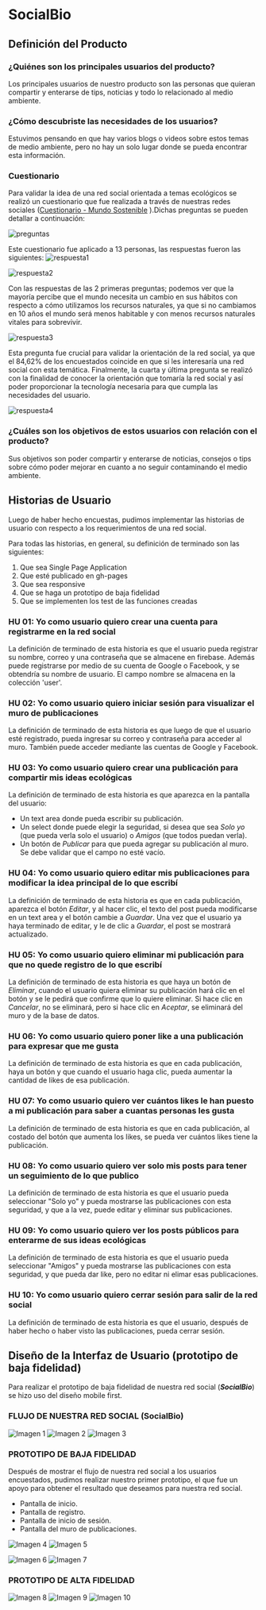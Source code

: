 # SocialBio

## Definición del Producto

### ¿Quiénes son los principales usuarios del producto?

Los principales usuarios de nuestro producto son las personas que quieran compartir y enterarse de tips, noticias y todo lo relacionado al medio ambiente.


### ¿Cómo descubriste las necesidades de los usuarios?

Estuvimos pensando en que hay varios blogs o videos sobre estos temas de medio ambiente, pero no hay un solo lugar donde se pueda encontrar esta información.


### Cuestionario

Para validar la idea de una red social orientada a temas ecológicos se realizó un cuestionario que fue realizada a través de nuestras redes sociales ([Cuestionario - Mundo Sostenible](https://docs.google.com/forms/d/e/1FAIpQLSfGQV2V06Zvy5a_yKTEeNvjdmB4jQZYylMM_Ft7_oEQxr6lcQ/viewform?usp=sf_link) ).Dichas preguntas se pueden detallar a continuación:

 ![preguntas](https://i.ibb.co/Lpw3s2q/1.png)

 Este cuestionario fue aplicado a 13 personas, las respuestas fueron las siguientes:
 ![respuesta1](https://i.ibb.co/Ws9jhFr/2.png)

 ![respuesta2](https://i.ibb.co/z280qcX/3.png)

 Con las respuestas de las 2 primeras preguntas; podemos ver que la mayoría percibe que el mundo necesita un cambio en sus hábitos con respecto a cómo utilizamos los recursos naturales, ya que si no cambiamos en 10 años el mundo será menos habitable y con menos recursos naturales vitales para sobrevivir.

 ![respuesta3](https://i.ibb.co/YWQG23S/4.png)

 Esta pregunta fue crucial para validar la orientación de la red social, ya que el 84,62% de los encuestados coincide en que si les interesaría una red social con esta temática.
 Finalmente, la cuarta y última pregunta se realizó con la finalidad de conocer la orientación que tomaría la red social y así poder proporcionar la tecnología necesaria para que cumpla las necesidades del usuario.

 ![respuesta4](https://i.ibb.co/WyN6dn5/5.png)

### ¿Cuáles son los objetivos de estos usuarios con relación con el producto?

Sus objetivos son poder compartir y enterarse de noticias, consejos o tips sobre cómo poder mejorar en cuanto a no seguir contaminando el medio ambiente.



## Historias de Usuario

Luego de haber hecho encuestas, pudimos implementar las historias de usuario con respecto a los requerimientos de una red social.

Para todas las historias, en general, su definición de terminado son las siguientes:

1. Que sea Single Page Application
2. Que esté publicado en gh-pages
3. Que sea responsive
4. Que se haga un prototipo de baja fidelidad
5. Que se implementen los test de las funciones creadas

### HU 01: **Yo como usuario quiero crear una cuenta para registrarme en la red social**

La definición de terminado de esta historia es que el usuario pueda registrar su nombre, correo y una contraseña que se almacene en firebase.  Además puede registrarse por medio de su cuenta de Google o Facebook, y se obtendría su nombre de usuario.  El campo nombre se almacena en la colección 'user'.

### HU 02: **Yo como usuario quiero iniciar sesión para visualizar el muro de publicaciones**

La definición de terminado de esta historia es que luego de que el usuario esté registrado, pueda ingresar su correo y contraseña para acceder al muro.  También puede acceder mediante las cuentas de Google y Facebook.

### HU 03: **Yo como usuario quiero crear una publicación para compartir mis ideas ecológicas**

La definición de terminado de esta historia es que aparezca en la pantalla del usuario:
- Un text area donde pueda escribir su publicación.  
- Un select donde puede elegir la seguridad, si desea que sea _Solo yo_ (que pueda verla solo el usuario) o _Amigos_ (que todos puedan verla).
- Un botón de _Publicar_ para que pueda agregar su publicación al muro.
Se debe validar que el campo no esté vacío.

### HU 04: **Yo como usuario quiero editar mis publicaciones para modificar la idea principal de lo que escribí**

La definición de terminado de esta historia es que en cada publicación, aparezca el botón _Editar_, y al hacer clic, el texto del post pueda modificarse en un text area y el botón cambie a _Guardar_.
Una vez que el usuario ya haya terminado de editar, y le de clic a _Guardar_, el post se mostrará actualizado.

### HU 05: **Yo como usuario quiero eliminar mi publicación para que no quede registro de lo que escribí**

La definición de terminado de esta historia es que haya un botón de _Eliminar_, cuando el usuario quiera eliminar su publicación hará clic en el botón y se le pedirá que confirme que lo quiere eliminar.  Si hace clic en _Cancelar_, no se eliminará, pero si hace clic en _Aceptar_, se eliminará del muro y de la base de datos.

### HU 06: **Yo como usuario quiero poner like a una publicación para expresar que me gusta**

La definición de terminado de esta historia es que en cada publicación, haya un botón y que cuando el usuario haga clic, pueda aumentar la cantidad de likes de esa publicación.

### HU 07: **Yo como usuario quiero ver cuántos likes le han puesto a mi publicación para saber a cuantas personas les gusta**

La definición de terminado de esta historia es que en cada publicación, al costado del botón que aumenta los likes, se pueda ver cuántos likes tiene la publicación.

### HU 08: **Yo como usuario quiero ver solo mis posts para tener un seguimiento de lo que publico**

La definición de terminado de esta historia es que el usuario pueda seleccionar "Solo yo" y pueda mostrarse las publicaciones con esta seguridad, y que a la vez, puede editar y eliminar sus publicaciones.

### HU 09: **Yo como usuario quiero ver los posts públicos para enterarme de sus ideas ecológicas**

La definición de terminado de esta historia es que el usuario pueda seleccionar "Amigos" y pueda mostrarse las publicaciones con esta seguridad, y que pueda dar like, pero no editar ni elimar esas publicaciones.

### HU 10: **Yo como usuario quiero cerrar sesión para salir de la red social**

La definición de terminado de esta historia es que el usuario, después de haber hecho o haber visto las publicaciones, pueda cerrar sesión.



## Diseño de la Interfaz de Usuario (prototipo de baja fidelidad)

Para realizar el prototipo de baja fidelidad de nuestra red social (***SocialBio***) se hizo uso del diseño mobile first.

### FLUJO DE NUESTRA RED SOCIAL (SocialBio)

![Imagen 1][1]  ![Imagen 2][2]  ![Imagen 3][3]

[1]: https://i.ibb.co/S6Cr24p/Whats-App-Image-2019-02-12-at-12-33-53-PM.jpg
[2]: https://i.ibb.co/V9bGm0P/Whats-App-Image-2019-02-12-at-12-35-32-PM.jpg
[3]: https://i.ibb.co/Nmj7ttQ/Whats-App-Image-2019-02-12-at-12-36-18-PM.jpg

### PROTOTIPO DE BAJA FIDELIDAD
Después de mostrar el flujo de nuestra red social a los usuarios encuestados, pudimos realizar nuestro primer prototipo, el que fue un apoyo para obtener el resultado que deseamos para nuestra red social.

* Pantalla de inicio.
* Pantalla de registro.
* Pantalla de inicio de sesión.
* Pantalla del muro de publicaciones.

![Imagen 4][4]  ![Imagen 5][5]

[4]: https://i.ibb.co/y06KyvF/Whats-App-Image-2019-02-12-at-12-11-31-PM.jpg
[5]: https://i.ibb.co/jk4wjZ3/Whats-App-Image-2019-02-12-at-12-14-56-PM.jpg

![Imagen 6][6]  ![Imagen 7][7]

[6]: https://i.ibb.co/XF4VY7T/Whats-App-Image-2019-02-12-at-12-12-22-PM.jpg
[7]: https://i.ibb.co/7tWQHBZ/Whats-App-Image-2019-02-12-at-12-15-12-PM.jpg

### PROTOTIPO DE ALTA FIDELIDAD

![Imagen 8][8]  ![Imagen 9][9] ![Imagen 10][10]

[8]: https://i.ibb.co/Gscq5px/Inicio-pantalla-movil.jpg
[9]: https://i.ibb.co/ZScx5x6/Registro-tama-o-movil.jpg
[10]:https://i.ibb.co/Fmd95my/Muro-tama-o-movil.jpg

